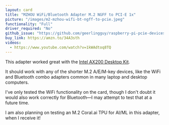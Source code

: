 ```yaml
---
layout: card
title: "MZHOU WiFi/Bluetooth Adapter M.2 NGFF to PCI-E 1x"
picture: "/images/m2-mzhou-wifi-bt-ngff-to-pcie.jpeg"
functionality: "Full"
driver_required: "No"
github_issue: "https://github.com/geerlingguy/raspberry-pi-pcie-devices/issues/38"
buy_link: https://amzn.to/34A3sth
videos:
  - https://www.youtube.com/watch?v=1kWAdtoq8TQ
---
```

This adapter worked great with the [Intel AX200 Desktop Kit](https://amzn.to/2Ldea2t).

It should work with any of the shorter M.2 A/E/M-key devices, like the WiFi and Bluetooth combo adapters common in many laptop and desktop computers.

I've only tested the WiFi functionality on the card, though I don't doubt it would also work correctly for Bluetooth—I may attempt to test that at a future time.

I am also planning on testing an M.2 Coral.ai TPU for AI/ML in this adapter, when I receive it!
